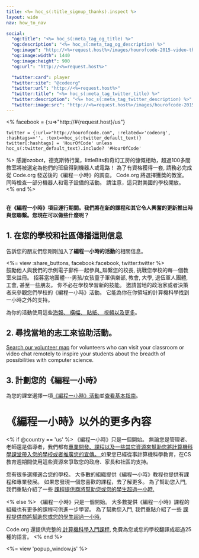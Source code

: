 ```yaml
---
title: <%= hoc_s(:title_signup_thanks).inspect %>
layout: wide
nav: how_to_nav

social:
  "og:title": "<%= hoc_s(:meta_tag_og_title) %>"
  "og:description": "<%= hoc_s(:meta_tag_og_description) %>"
  "og:image": "http://<%=request.host%>/images/hourofcode-2015-video-thumbnail.png"
  "og:image:width": 1440
  "og:image:height": 900
  "og:url": "http://<%=request.host%>"

  "twitter:card": player
  "twitter:site": "@codeorg"
  "twitter:url": "http://<%=request.host%>"
  "twitter:title": "<%= hoc_s(:meta_tag_twitter_title) %>"
  "twitter:description": "<%= hoc_s(:meta_tag_twitter_description) %>"
  "twitter:image:src": "http://<%=request.host%>/images/hourofcode-2015-video-thumbnail.png"
---
```

<%
    facebook = {:u=>"http://#{request.host}/us"}

    twitter = {:url=>"http://hourofcode.com", :related=>'codeorg', :hashtags=>'', :text=>hoc_s(:twitter_default_text)}
    twitter[:hashtags] = 'HourOfCode' unless hoc_s(:twitter_default_text).include? '#HourOfCode'
%> 感謝ozobot，德克斯特行業，littleBits和奇幻工房的慷慨相助，超過100多間教室將被選定為他們的班級得到機器人或電路！ 為了有資格獲得一套, 請務必完成從 Code.org 發送後的《編程一小時》的調查。 Code.org 將選擇獲獎的教室。 同時檢查一部分機器人和電子設備的活動。 請注意，這只對美國的學校開放。 <% end %>
</p>

<p>
  <br /> <strong>在《編程一小時》項目運行期間。我們將在新的課程和其它令人興奮的更新推出時與您聯繫。您現在可以做些什麼呢？ </strong>
</p>

<h2>
  1. 在您的學校和社區傳播這則信息
</h2>

<p>
  告訴您的朋友們您剛剛加入了<strong>編程一小時的活動</strong>的相關信息。
</p>

<p>
  <%= view :share_buttons, facebook:facebook, twitter:twitter %> <br /> 鼓勵他人與我們的示例電子郵件一起參與<a href="%= resolve_url('/promote/resources#sample-emails')%">. </a>聯繫您的校長, 挑戰您學校的每一個教室來註冊。 招募當地團體---男孩/女孩童子軍俱樂部, 教會, 大學, 退伍軍人團體, 工會, 甚至一些朋友。 你不必在學校學習新的技能。 邀請當地的政治家或者決策者來參觀您們學校的《編程一小時》活動。 它能為你在你領域的計算機科學找到一小時之外的支持。
</p>

<p>
  為你的活動使用這些<a href="%= resolve_url('/promote/resources') %">海報、 橫幅、 貼紙、 視頻以及更多</a>。
</p>

<h2>
  2. 尋找當地的志工來協助活動。
</h2>

<p>
  <a href="%= codeorg_url('/volunteer/local') %">Search our volunteer map</a> for volunteers who can visit your classroom or video chat remotely to inspire your students about the breadth of possibilities with computer science.
</p>

<h2>
  3. 計劃您的《編程一小時》
</h2>

<p>
  為您的課堂選擇一項<a href="https://hourofcode.com/learn">《編程一小時》活動</a>並<a href="%= resolve_url('/how-to') %">查看基本指南</a>。
</p>

<h1>
  《編程一小時》以外的更多內容
</h1>

<p>
  <% if @country == 'us' %> 《編程一小時》只是一個開始。 無論您是管理者、老師還是倡導者，我們都有<a href="https://code.org/yourschool">專業開發、課程以及一些其它資源來幫助您將計算機科學課堂帶入您的學校或者推廣您的宣傳。 </a>如果您已經從事計算機科學教育，在CS教育週期間使用這些資源來爭取您的政府、家長和社區的支持。
</p>

<p>
  您有很多選擇適合您的學校。 大多數的組織提供《編程一小時》教程也提供有課程和專業發展。 如果您發現一個您喜歡的課程，去了解更多。 為了幫助您入門, 我們重點介紹了一些 <a href="https://hourofcode.com/beyond"> 課程提供商將幫助您或您的學生超過一小時. </a>
</p>

<p>
  <% else %> 《編程一小時》只是一個開始。 大多數提供《編程一小時》課程的組織也有更多的課程可供進一步學習。 為了幫助您入門, 我們重點介紹了一些 <a href="https://hourofcode.com/beyond"> 課程提供商將幫助您或您的學生超過一小時. </a>
</p>

<p>
  Code.org 還提供完整的<a href="https://code.org/educate/curriculum/cs-fundamentals-international"> 計算機科學入門課程</a>, 免費為您或您的學校翻譯成超過25種的語言。 <% end %>
</p>

<p>
  <%= view 'popup_window.js' %>
</p>